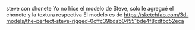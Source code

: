 steve con chonete
Yo no hice el modelo de Steve, solo le agregué el chonete y la textura respectiva
El modelo es de https://sketchfab.com/3d-models/the-perfect-steve-rigged-0cffc39bdab04551bde4f8cdfbc52eca
